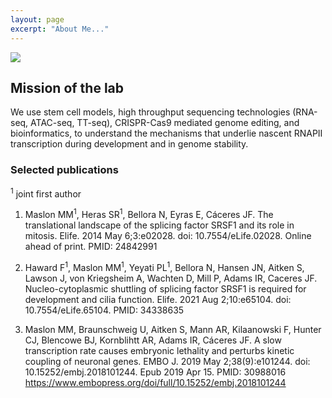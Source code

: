 ```yaml
---
layout: page
excerpt: "About Me..."
---
```


![](images/bio-photo.jpg)

## Mission of the lab

We use stem cell models, high throughput sequencing technologies (RNA-seq, ATAC-seq, TT-seq), CRISPR-Cas9 mediated genome editing, and bioinformatics, to understand the mechanisms that underlie nascent RNAPII transcription during development and in genome stability. 

### Selected publications 

<sup>1</sup> joint first author
1.	Maslon MM<sup>1</sup>, Heras SR<sup>1</sup>, Bellora N, Eyras E, Cáceres JF. The translational landscape of the splicing factor SRSF1 and its role in mitosis. Elife. 2014 May 6;3:e02028. doi: 10.7554/eLife.02028. Online ahead of print. PMID: 24842991

2.	Haward F<sup>1</sup>, Maslon MM<sup>1</sup>, Yeyati PL<sup>1</sup>, Bellora N, Hansen JN, Aitken S, Lawson J, von Kriegsheim A, Wachten D, Mill P, Adams IR, Caceres JF. Nucleo-cytoplasmic shuttling of splicing factor SRSF1 is required for development and cilia function. Elife. 2021 Aug 2;10:e65104. doi: 10.7554/eLife.65104. PMID: 34338635 

3.	Maslon MM, Braunschweig U, Aitken S, Mann AR, Kilaanowski F, Hunter CJ, Blencowe BJ, Kornblihtt AR, Adams IR, Cáceres JF. A slow transcription rate causes embryonic lethality and perturbs kinetic coupling of neuronal genes. EMBO J. 2019 May 2;38(9):e101244. doi: 10.15252/embj.2018101244. Epub 2019 Apr 15. PMID: 30988016 https://www.embopress.org/doi/full/10.15252/embj.2018101244 

